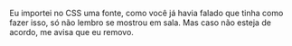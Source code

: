 Eu importei no CSS uma fonte, como você já havia falado que tinha como fazer isso, só não lembro se mostrou em sala. Mas caso não esteja de acordo, me avisa que eu removo.
